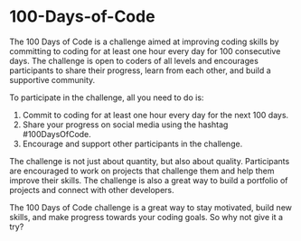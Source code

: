 # 100-Days-of-Code


The 100 Days of Code is a challenge aimed at improving coding skills by committing to coding for at least one hour every day for 100 consecutive days. The challenge is open to coders of all levels and encourages participants to share their progress, learn from each other, and build a supportive community.

To participate in the challenge, all you need to do is:

1. Commit to coding for at least one hour every day for the next 100 days.
2. Share your progress on social media using the hashtag #100DaysOfCode.
3. Encourage and support other participants in the challenge.

The challenge is not just about quantity, but also about quality. Participants are encouraged to work on projects that challenge them and help them improve their skills. The challenge is also a great way to build a portfolio of projects and connect with other developers.

The 100 Days of Code challenge is a great way to stay motivated, build new skills, and make progress towards your coding goals. So why not give it a try?
